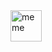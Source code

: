 <img src="https://github.com/user-attachments/assets/f8874efc-7669-4fca-91f1-b4c6053ea806" alt="meme" width="50">
